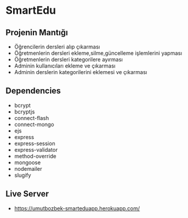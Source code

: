 # SmartEdu  

## Projenin Mantığı
- Öğrencilerin dersleri alıp çıkarması
- Öğretmenlerin dersleri ekleme,silme,güncelleme işlemlerini yapması
- Öğretmenlerin dersleri kategorilere ayırması
- Adminin kullanıcıları ekleme ve çıkarması 
- Adminin derslerin kategorilerini eklemesi ve çıkarması

## Dependencies
- bcrypt
- bcryptjs
- connect-flash
- connect-mongo
- ejs
- express
- express-session
- express-validator
- method-override
- mongoose
- nodemailer
- slugify

## Live Server
- https://umutbozbek-smarteduapp.herokuapp.com/
